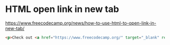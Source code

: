 # HTML open link in new tab
https://www.freecodecamp.org/news/how-to-use-html-to-open-link-in-new-tab/
```html
<p>Check out <a href="https://www.freecodecamp.org/" target="_blank" rel="noopener noreferrer">freeCodeCamp</a>.</p>
```

